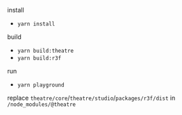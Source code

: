 
install

- `yarn install`

build

- `yarn build:theatre`
- `yarn build:r3f`

run

- `yarn playground`

replace `theatre/core`/`theatre/studio`/`packages/r3f/dist` in `/node_modules/@theatre`
